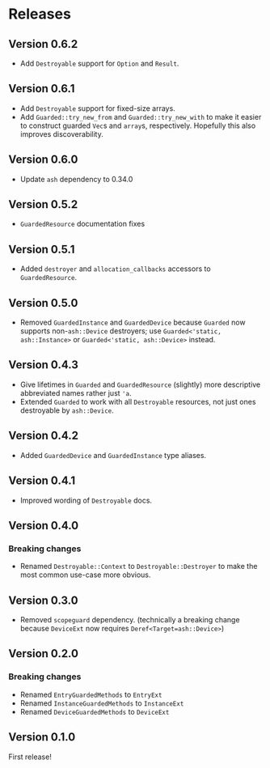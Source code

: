 # Releases

## Version 0.6.2

* Add `Destroyable` support for `Option` and `Result`.

## Version 0.6.1

* Add `Destroyable` support for fixed-size arrays.
* Add `Guarded::try_new_from` and `Guarded::try_new_with` to make it easier to
  construct guarded `Vec`s and `array`s, respectively. Hopefully this also
  improves discoverability.

## Version 0.6.0

* Update `ash` dependency to 0.34.0

## Version 0.5.2

* `GuardedResource` documentation fixes

## Version 0.5.1

* Added `destroyer` and `allocation_callbacks` accessors to `GuardedResource`.

## Version 0.5.0

* Removed `GuardedInstance` and `GuardedDevice` because `Guarded` now supports
  non-`ash::Device` destroyers; use `Guarded<'static, ash::Instance>` or
  `Guarded<'static, ash::Device>` instead.

## Version 0.4.3

* Give lifetimes in `Guarded` and `GuardedResource` (slightly) more descriptive
  abbreviated names rather just `'a`.
* Extended `Guarded` to work with all `Destroyable` resources, not just ones
  destroyable by `ash::Device`.

## Version 0.4.2

* Added `GuardedDevice` and `GuardedInstance` type aliases.

## Version 0.4.1

* Improved wording of `Destroyable` docs.

## Version 0.4.0

### Breaking changes

* Renamed `Destroyable::Context` to `Destroyable::Destroyer` to make the most
  common use-case more obvious.

## Version 0.3.0

* Removed `scopeguard` dependency. (technically a breaking change because
  `DeviceExt` now requires `Deref<Target=ash::Device>`)

## Version 0.2.0

### Breaking changes

* Renamed `EntryGuardedMethods` to `EntryExt`
* Renamed `InstanceGuardedMethods` to `InstanceExt`
* Renamed `DeviceGuardedMethods` to `DeviceExt`

## Version 0.1.0

First release!

